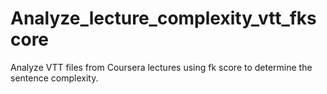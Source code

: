 # Analyze_lecture_complexity_vtt_fkscore

Analyze VTT files from Coursera lectures using fk score to determine the sentence complexity.

